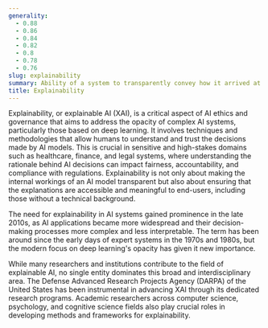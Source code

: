 ```yaml
---
generality:
  - 0.88
  - 0.86
  - 0.84
  - 0.82
  - 0.8
  - 0.78
  - 0.76
slug: explainability
summary: Ability of a system to transparently convey how it arrived at a decision, making its operations understandable to humans.
title: Explainability
---
```


Explainability, or explainable AI (XAI), is a critical aspect of AI ethics and governance that aims to address the opacity of complex AI systems, particularly those based on deep learning. It involves techniques and methodologies that allow humans to understand and trust the decisions made by AI models. This is crucial in sensitive and high-stakes domains such as healthcare, finance, and legal systems, where understanding the rationale behind AI decisions can impact fairness, accountability, and compliance with regulations. Explainability is not only about making the internal workings of an AI model transparent but also about ensuring that the explanations are accessible and meaningful to end-users, including those without a technical background.

The need for explainability in AI systems gained prominence in the late 2010s, as AI applications became more widespread and their decision-making processes more complex and less interpretable. The term has been around since the early days of expert systems in the 1970s and 1980s, but the modern focus on deep learning's opacity has given it new importance.

While many researchers and institutions contribute to the field of explainable AI, no single entity dominates this broad and interdisciplinary area. The Defense Advanced Research Projects Agency (DARPA) of the United States has been instrumental in advancing XAI through its dedicated research programs. Academic researchers across computer science, psychology, and cognitive science fields also play crucial roles in developing methods and frameworks for explainability.
